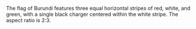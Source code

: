 The flag of Burundi features three equal horizontal stripes of red, white, and green, with a single black charger centered within the white stripe. The aspect ratio is 2:3.